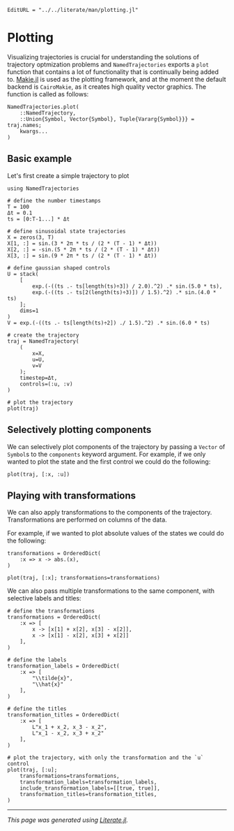 ```@meta
EditURL = "../../literate/man/plotting.jl"
```

# Plotting

Visualizing trajectories is crucial for understanding the solutions of trajectory optmization problems and `NamedTrajectories` exports a `plot` function that contains a lot of functionality that is continually being added to. [Makie.jl](https://docs.makie.org/stable/) is used as the plotting framework, and at the moment the default backend is `CairoMakie`, as it creates high quality vector graphics. The function is called as follows:

```@docs
NamedTrajectories.plot(
    ::NamedTrajectory,
    ::Union{Symbol, Vector{Symbol}, Tuple{Vararg{Symbol}}} = traj.names;
    kwargs...
)
```

## Basic example

Let's first create a simple trajectory to plot

````@example plotting
using NamedTrajectories

# define the number timestamps
T = 100
Δt = 0.1
ts = [0:T-1...] * Δt

# define sinusoidal state trajectories
X = zeros(3, T)
X[1, :] = sin.(3 * 2π * ts / (2 * (T - 1) * Δt))
X[2, :] = -sin.(5 * 2π * ts / (2 * (T - 1) * Δt))
X[3, :] = sin.(9 * 2π * ts / (2 * (T - 1) * Δt))

# define gaussian shaped controls
U = stack(
    [
        exp.(-((ts .- ts[length(ts)÷3]) / 2.0).^2) .* sin.(5.0 * ts),
        exp.(-((ts .- ts[2(length(ts)÷3)]) / 1.5).^2) .* sin.(4.0 * ts)
    ];
    dims=1
)
V = exp.(-((ts .- ts[length(ts)÷2]) ./ 1.5).^2) .* sin.(6.0 * ts)

# create the trajectory
traj = NamedTrajectory(
    (
        x=X,
        u=U,
        v=V
    );
    timestep=Δt,
    controls=(:u, :v)
)

# plot the trajectory
plot(traj)
````

## Selectively plotting components

We can selectively plot components of the trajectory by passing a `Vector` of `Symbol`s to the `components` keyword argument. For example, if we only wanted to plot the state and the first control we could do the following:

````@example plotting
plot(traj, [:x, :u])
````

## Playing with transformations

We can also apply transformations to the components of the trajectory. Transformations are performed on columns of the data.

For example, if we wanted to plot absolute values of the states we could do the following:

````@example plotting
transformations = OrderedDict(
    :x => x -> abs.(x),
)

plot(traj, [:x]; transformations=transformations)
````

We can also pass multiple transformations to the same component, with selective labels and titles:

````@example plotting
# define the transformations
transformations = OrderedDict(
    :x => [
        x -> [x[1] + x[2], x[3] - x[2]],
        x -> [x[1] - x[2], x[3] + x[2]]
    ],
)

# define the labels
transformation_labels = OrderedDict(
    :x => [
        "\\tilde{x}",
        "\\hat{x}"
    ],
)

# define the titles
transformation_titles = OrderedDict(
    :x => [
        L"x_1 + x_2, x_3 - x_2",
        L"x_1 - x_2, x_3 + x_2"
    ],
)

# plot the trajectory, with only the transformation and the `u` control
plot(traj, [:u];
    transformations=transformations,
    transformation_labels=transformation_labels,
    include_transformation_labels=[[true, true]],
    transformation_titles=transformation_titles,
)
````

---

*This page was generated using [Literate.jl](https://github.com/fredrikekre/Literate.jl).*


